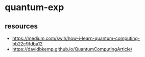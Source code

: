 # quantum-exp

## resources

- https://medium.com/swlh/how-i-learn-quantum-computing-bb22c9fdba12
- https://davidbkemp.github.io/QuantumComputingArticle/
